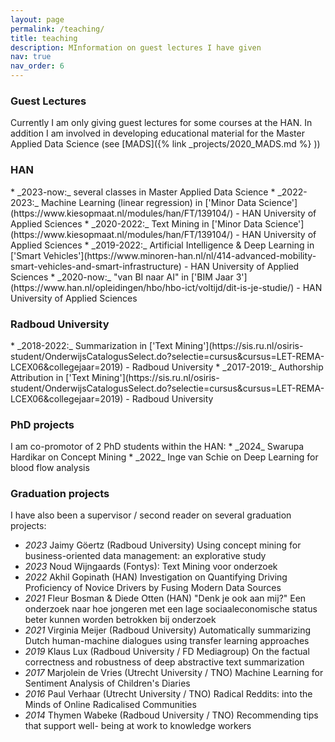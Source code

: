```yaml
---
layout: page
permalink: /teaching/
title: teaching
description: MInformation on guest lectures I have given
nav: true
nav_order: 6
---
```

<h3> Guest Lectures</h3>
Currently I am only giving guest lectures for some courses at the HAN.
In addition I am involved in developing educational material for the Master Applied Data Science (see [MADS]({% link _projects/2020_MADS.md %} ))

<h3 class="year">HAN</h3>
* _2023-now:_ several classes in Master Applied Data Science
* _2022-2023:_ Machine Learning (linear regression) in ['Minor Data Science'](https://www.kiesopmaat.nl/modules/han/FT/139104/) - HAN University of Applied Sciences
* _2020-2022:_ Text Mining in ['Minor Data Science'](https://www.kiesopmaat.nl/modules/han/FT/139104/) - HAN University of Applied Sciences
* _2019-2022:_ Artificial Intelligence & Deep Learning in ['Smart Vehicles'](https://www.minoren-han.nl/nl/414-advanced-mobility-smart-vehicles-and-smart-infrastructure) - HAN University of Applied Sciences
* _2020-now:_ "van BI naar AI" in ['BIM Jaar 3'](https://www.han.nl/opleidingen/hbo/hbo-ict/voltijd/dit-is-je-studie/) - HAN University of Applied Sciences

<h3 class="year">Radboud University</h3>
* _2018-2022:_ Summarization in ['Text Mining'](https://sis.ru.nl/osiris-student/OnderwijsCatalogusSelect.do?selectie=cursus&cursus=LET-REMA-LCEX06&collegejaar=2019) - Radboud University
* _2017-2019:_ Authorship Attribution in ['Text Mining'](https://sis.ru.nl/osiris-student/OnderwijsCatalogusSelect.do?selectie=cursus&cursus=LET-REMA-LCEX06&collegejaar=2019) - Radboud University


<h3> PhD projects</h3>
I am co-promotor of 2 PhD students within the HAN:
* _2024_ Swarupa Hardikar on Concept Mining
* _2022_ Inge van Schie on Deep Learning for blood flow analysis


<h3> Graduation projects</h3>

I have also been a supervisor / second reader on several graduation projects:
* _2023_ Jaimy Göertz (Radboud University) Using concept mining for
  business-oriented data management: an explorative study
* _2023_ Noud Wijngaards (Fontys): Text Mining voor onderzoek
* _2022_ Akhil Gopinath (HAN) Investigation on Quantifying Driving Proficiency of Novice Drivers by Fusing Modern Data Sources
* _2021_ Fleur Bosman & Diede Otten (HAN) "Denk je ook aan mij?" Een onderzoek naar hoe jongeren met een lage sociaaleconomische status beter kunnen worden betrokken bij onderzoek 
* _2021_ Virginia Meijer (Radboud University) Automatically summarizing Dutch human-machine dialogues using transfer learning approaches
* _2019_ Klaus Lux (Radboud University / FD Mediagroup) On the factual correctness and robustness of deep abstractive text summarization
* _2017_ Marjolein de Vries (Utrecht University / TNO) Machine Learning for Sentiment Analysis of Children's Diaries
* _2016_ Paul Verhaar (Utrecht University / TNO)  Radical Reddits: into the Minds of Online Radicalised Communities
* _2014_ Thymen Wabeke (Radboud University / TNO) Recommending tips that support well- being at work to knowledge workers
